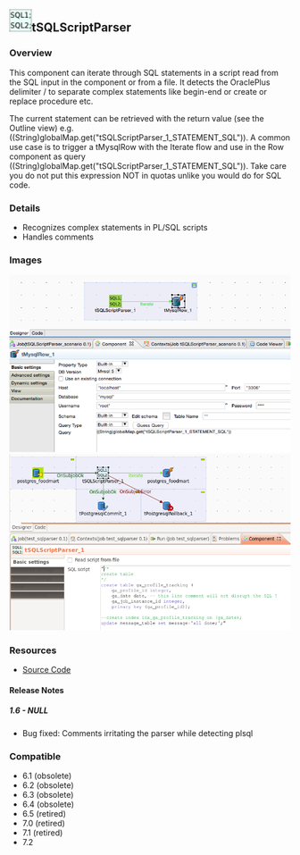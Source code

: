 ## <img src='./logo.jpg' width='40' height='40'>tSQLScriptParser

### Overview
This component can iterate through SQL statements in a script read from the SQL input in the component or from a file.
It detects the OraclePlus delimiter / to separate complex statements like begin-end or create or replace procedure etc.

The current statement can be retrieved with the return value (see the Outline view) e.g. ((String)globalMap.get("tSQLScriptParser_1_STATEMENT_SQL")).
A common use case is to trigger a tMysqlRow with the Iterate flow and use in the Row component as query ((String)globalMap.get("tSQLScriptParser_1_STATEMENT_SQL")).
Take care you do not put this expression NOT in quotas unlike you would do for SQL code.


### Details
* Recognizes complex statements in PL/SQL scripts
* Handles comments
### Images
<a href='./screenshots/v_1.6__2.jpg'><img src='./screenshots/v_1.6__2.jpg' ></a>
<a href='./screenshots/v_1.6__1.jpg'><img src='./screenshots/v_1.6__1.jpg' ></a>


### Resources
 * <a href=http://sourceforge.net/projects/talend-user-components/>Source Code</a>

#### Release Notes

##### 1.6 - NULL
* Bug fixed: Comments irritating the parser while detecting plsql
### Compatible
 -  6.1 (obsolete)
 -   6.2 (obsolete)
 -   6.3 (obsolete)
 -   6.4 (obsolete)
 -  6.5 (retired)
 -  7.0 (retired)
 -  7.1 (retired)
 - 7.2